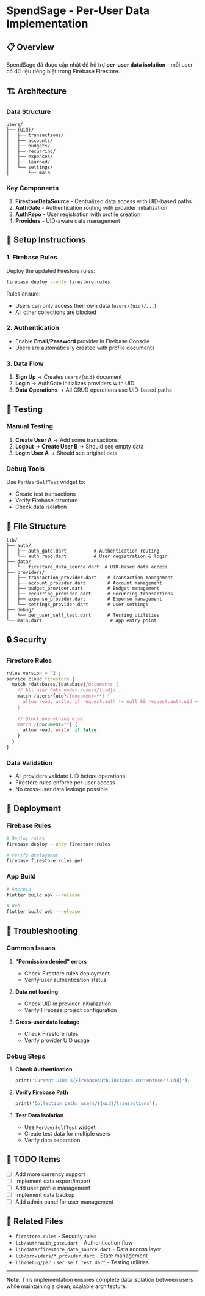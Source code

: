 # SpendSage - Per-User Data Implementation

## 📋 Overview

SpendSage đã được cập nhật để hỗ trợ **per-user data isolation** - mỗi user có dữ liệu riêng biệt trong Firebase Firestore.

## 🏗️ Architecture

### Data Structure
```
users/
├── {uid}/
│   ├── transactions/
│   ├── accounts/
│   ├── budgets/
│   ├── recurring/
│   ├── expenses/
│   ├── learned/
│   └── settings/
│       └── main
```

### Key Components

1. **FirestoreDataSource** - Centralized data access with UID-based paths
2. **AuthGate** - Authentication routing with provider initialization
3. **AuthRepo** - User registration with profile creation
4. **Providers** - UID-aware data management

## 🔧 Setup Instructions

### 1. Firebase Rules
Deploy the updated Firestore rules:
```bash
firebase deploy --only firestore:rules
```

Rules ensure:
- Users can only access their own data (`users/{uid}/...`)
- All other collections are blocked

### 2. Authentication
- Enable **Email/Password** provider in Firebase Console
- Users are automatically created with profile documents

### 3. Data Flow
1. **Sign Up** → Creates `users/{uid}` document
2. **Login** → AuthGate initializes providers with UID
3. **Data Operations** → All CRUD operations use UID-based paths

## 🧪 Testing

### Manual Testing
1. **Create User A** → Add some transactions
2. **Logout** → **Create User B** → Should see empty data
3. **Login User A** → Should see original data

### Debug Tools
Use `PerUserSelfTest` widget to:
- Create test transactions
- Verify Firebase structure
- Check data isolation

## 📁 File Structure

```
lib/
├── auth/
│   ├── auth_gate.dart          # Authentication routing
│   └── auth_repo.dart          # User registration & login
├── data/
│   └── firestore_data_source.dart  # UID-based data access
├── providers/
│   ├── transaction_provider.dart    # Transaction management
│   ├── account_provider.dart        # Account management
│   ├── budget_provider.dart         # Budget management
│   ├── recurring_provider.dart      # Recurring transactions
│   ├── expense_provider.dart        # Expense management
│   └── settings_provider.dart       # User settings
├── debug/
│   └── per_user_self_test.dart      # Testing utilities
└── main.dart                         # App entry point
```

## 🔒 Security

### Firestore Rules
```javascript
rules_version = '2';
service cloud.firestore {
  match /databases/{database}/documents {
    // All user data under /users/{uid}/...
    match /users/{uid}/{document=**} {
      allow read, write: if request.auth != null && request.auth.uid == uid;
    }
    
    // Block everything else
    match /{document=**} {
      allow read, write: if false;
    }
  }
}
```

### Data Validation
- All providers validate UID before operations
- Firestore rules enforce per-user access
- No cross-user data leakage possible

## 🚀 Deployment

### Firebase Rules
```bash
# Deploy rules
firebase deploy --only firestore:rules

# Verify deployment
firebase firestore:rules:get
```

### App Build
```bash
# Android
flutter build apk --release

# Web
flutter build web --release
```

## 🐛 Troubleshooting

### Common Issues

1. **"Permission denied" errors**
   - Check Firestore rules deployment
   - Verify user authentication status

2. **Data not loading**
   - Check UID in provider initialization
   - Verify Firebase project configuration

3. **Cross-user data leakage**
   - Check Firestore rules
   - Verify provider UID usage

### Debug Steps

1. **Check Authentication**
   ```dart
   print('Current UID: ${FirebaseAuth.instance.currentUser?.uid}');
   ```

2. **Verify Firebase Path**
   ```dart
   print('Collection path: users/${uid}/transactions');
   ```

3. **Test Data Isolation**
   - Use `PerUserSelfTest` widget
   - Create test data for multiple users
   - Verify data separation

## 📝 TODO Items

- [ ] Add more currency support
- [ ] Implement data export/import
- [ ] Add user profile management
- [ ] Implement data backup
- [ ] Add admin panel for user management

## 🔗 Related Files

- `firestore.rules` - Security rules
- `lib/auth/auth_gate.dart` - Authentication flow
- `lib/data/firestore_data_source.dart` - Data access layer
- `lib/providers/*_provider.dart` - State management
- `lib/debug/per_user_self_test.dart` - Testing utilities

---

**Note**: This implementation ensures complete data isolation between users while maintaining a clean, scalable architecture.



